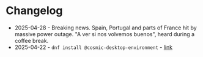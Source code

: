 # Changelog

* 2025-04-28 - Breaking news. Spain, Portugal and parts of France hit by massive power outage. "A ver si nos volvemos buenos", heard during a coffee break.
* 2025-04-22 - `dnf install @cosmic-desktop-environment` - [link](https://fedoraproject.org/wiki/Changes/FedoraCOSMIC#How_To_Test)

